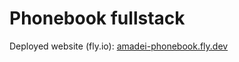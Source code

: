 # Phonebook fullstack

Deployed website (fly.io): [amadei-phonebook.fly.dev](https://amadei-phonebook.fly.dev) 